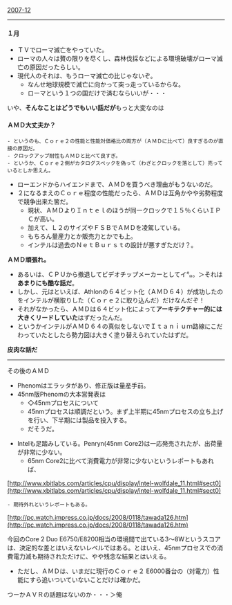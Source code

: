 ﻿[2007-12](2007-12.md) 
- - - -
#### １月
- ＴＶでローマ滅亡をやっていた。
- ローマの人々は贅の限りを尽くし、森林伐採などによる環境破壊がローマ滅亡の原因だったらしい。
- 現代人のそれは、もうローマ滅亡の比じゃないぞ。
    - なんせ地球規模で滅亡に向かって突っ走っているからな。
    - ローマという１つの国だけで済むならいいが・・・

<!-- dummy comment line for breaking list -->

いや、**そんなことはどうでもいい話だが**もっと大変なのは
#### ＡＭＤ大丈夫か？
    - というのも、Ｃｏｒｅ２の性能と性能対価格比の両方が（ＡＭＤに比べて）良すぎるのが直接の原因だ。
    - クロックアップ耐性もＡＭＤと比べて良すぎ。
    - というか、Ｃｏｒｅ２側がカタログスペックを偽って（わざとクロックを落として）売っているとしか思えん。
- ローエンドからハイエンドまで、ＡＭＤを買うべき理由がもうないのだ。
- ２になるまえのＣｏｒｅ程度の性能だったら、ＡＭＤは互角かやや劣勢程度で競争出来た筈だ。
    - 現状、ＡＭＤよりＩｎｔｅｌのほうが同一クロックで１５％くらいＩＰＣが高い。
    - 加えて、Ｌ２のサイズやＦＳＢでＡＭＤを凌駕している。
    - もちろん量産力とか販売力とかでも上。
    - インテルは過去のＮｅｔＢｕｒｓｔの設計が悪すぎただけ？。

<!-- dummy comment line for breaking list -->

**ＡＭＤ頑張れ。**
- あるいは、ＣＰＵから撤退してビデオチップメーカーとしてイ㌔。＞それは**あまりにも酷な話だ**。
- しかし、元はといえば、Athlonの６４ビット化（ＡＭＤ６４）が成功したのをインテルが横取りした（Ｃｏｒｅ２に取り込んだ）だけなんだぞ！
- それがなかったら、ＡＭＤは６４ビット化によって**アーキテクチャー的には大きくリードしていた**はずだったんだ。
- というかインテルがＡＭＤ６４の真似をしないでＩｔａｎｉｕｍ路線にこだわっていたとしたら勢力図は大きく塗り替えられていたはずだ。

<!-- dummy comment line for breaking list -->

**皮肉な話だ**

- - - -
その後のＡＭＤ
- Phenomはエラッタがあり、修正版は量産手前。
- 45nm版Phenomの大本営発表は
    - ◇45nmプロセスについて
    - 45nmプロセスは順調だという。まず上半期に45nmプロセスの立ち上げを行い、下半期には製品を投入する。
    - だそうだ。

<!-- dummy comment line for breaking list -->

- Intelも足踏みしている。Penryn(45nm Core2)は一応発売されたが、出荷量が非常に少ない。
    - 65nm Core2に比べて消費電力が非常に少ないというレポートもあれば、

<!-- dummy comment line for breaking list -->

[http://www.xbitlabs.com/articles/cpu/display/intel-wolfdale_11.html#sect0](http://www.xbitlabs.com/articles/cpu/display/intel-wolfdale_11.html#sect0) 

    - 期待外れというレポートもある。

<!-- dummy comment line for breaking list -->

[http://pc.watch.impress.co.jp/docs/2008/0118/tawada126.htm](http://pc.watch.impress.co.jp/docs/2008/0118/tawada126.htm) 

今回のCore 2 Duo E6750/E8200相当の環境間で出ている3〜8Wというスコアは、決定的な差とはいえないレベルではある。とはいえ、45nmプロセスでの消費電力減も期待されただけに、やや残念な結果とはいえる。

- ただし、ＡＭＤは、いまだに現行のＣｏｒｅ２ E6000番台の（対電力）性能にすら追いついていないことだけは確かだ。

<!-- dummy comment line for breaking list -->

つーかＡＶＲの話題はないのか・・・＞俺

